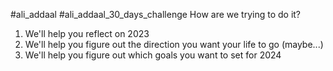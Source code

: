 #ali_addaal   #ali_addaal_30_days_challenge
How are we trying to do it?
1. We'll help you reflect on 2023
2. We'll help you figure out the direction you want your life to go (maybe...)
3. We'll help you figure out which goals you want to set for 2024

